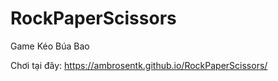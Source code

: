 # RockPaperScissors
Game Kéo Búa Bao

Chơi tại đây: https://ambrosentk.github.io/RockPaperScissors/
